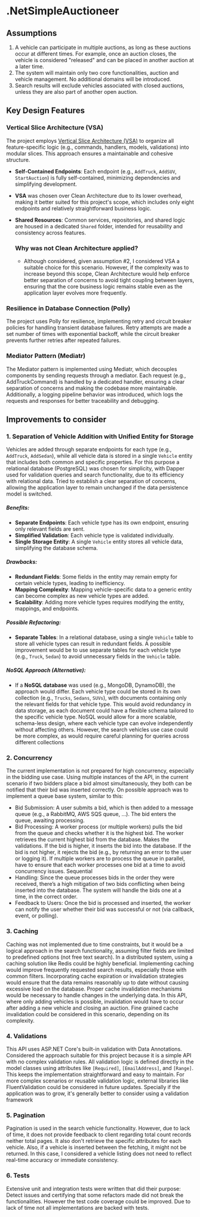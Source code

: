 # .NetSimpleAuctioneer

## Assumptions
1. A vehicle can participate in multiple auctions, as long as these auctions occur at different times. For example, once an auction closes, the vehicle is considered "released" and can be placed in another auction at a later time.
2. The system will maintain only two core functionalities, auction and vehicle management. No additional domains will be introduced.
3. Search results will exclude vehicles associated with closed auctions, unless they are also part of another open auction.

## Key Design Features ##

### Vertical Slice Architecture (VSA)
The project employs [Vertical Slice Architecture (VSA)](https://www.milanjovanovic.tech/blog/vertical-slice-architecture) to organize all feature-specific logic (e.g., commands, handlers, models, validations) into modular slices. This approach ensures a maintainable and cohesive structure.

- **Self-Contained Endpoints**: Each endpoint (e.g., `AddTruck`, `AddSUV`, `StartAuction`) is fully self-contained, minimizing dependencies and simplifying development.
- **VSA** was chosen over Clean Architecture due to its lower overhead, making it better suited for this project's scope, which includes only eight endpoints and relatively straightforward business logic.
- **Shared Resources**: Common services, repositories, and shared logic are housed in a dedicated `Shared` folder, intended for reusability and consistency across features.

  ### Why was not Clean Architecture applied? ###
  - Although considered, given assumption #2, I considered VSA a suitable choice for this scenario. However, if the complexity was to increase beyond this scope, Clean Architecture would help enforce better separation of concerns to avoid tight coupling between layers, ensuring that the core business logic remains stable even as the application layer evolves more frequently.

### Resilience in Database Connection (Polly)
The project uses Polly for resilience, implementing retry and circuit breaker policies for handling transient database failures. Retry attempts are made a set number of times with exponential backoff, while the circuit breaker prevents further retries after repeated failures.

### Mediator Pattern (Mediatr)
The Mediator pattern is implemented using Mediatr, which decouples components by sending requests through a mediator. Each request (e.g., AddTruckCommand) is handled by a dedicated handler, ensuring a clear separation of concerns and making the codebase more maintainable.
Additionally, a logging pipeline behavior was introduced, which logs the requests and responses for better traceability and debugging.


## Improvements to consider

### **1. Separation of Vehicle Addition with Unified Entity for Storage**
Vehicles are added through separate endpoints for each type (e.g., `AddTruck`, `AddSedan`), while all vehicle data is stored in a single `Vehicle` entity that includes both common and specific properties. 
For this purpose a relational database (PostgreSQL) was chosen for simplicity, with Dapper used for validation queries and search functionality, due to its efficiency with relational data. Tried to establish a clear separation of concerns, allowing the application layer to remain unchanged if the data persistence model is switched.

  ##### Benefits:
  - **Separate Endpoints**: Each vehicle type has its own endpoint, ensuring only relevant fields are sent.
  - **Simplified Validation**: Each vehicle type is validated individually.
  - **Single Storage Entity**: A single `Vehicle` entity stores all vehicle data, simplifying the database schema.
  
  ##### Drawbacks:
  - **Redundant Fields**: Some fields in the entity may remain empty for certain vehicle types, leading to inefficiency.
  - **Mapping Complexity**: Mapping vehicle-specific data to a generic entity can become complex as new vehicle types are added.
  - **Scalability**: Adding more vehicle types requires modifying the entity, mappings, and endpoints.
  
  ##### Possible Refactoring:
  - **Separate Tables**: In a relational database, using a single `Vehicle` table to store all vehicle types can result in redundant fields. A possible improvement would be to use separate tables for each vehicle type (e.g., `Truck`, `Sedan`) to avoid unnecessary fields in the `Vehicle` table.
  
  ##### NoSQL Approach (Alternative):
  - If a **NoSQL database** was used (e.g., MongoDB, DynamoDB), the approach would differ. Each vehicle type could be stored in its own collection (e.g., `Trucks`, `Sedans`, `SUVs`), with documents containing only the relevant fields for that vehicle type. This would avoid redundancy in data storage, as each document could have a flexible schema tailored to the specific vehicle type. NoSQL would allow for a more scalable, schema-less design, where each vehicle type can evolve independently without affecting others. However, the search vehicles use case could be more complex, as would require careful planning for queries across different collections

### **2. Concurrency**
The current implementation is not prepared for high concurrency, especially in the bidding use case. Using multiple instances of the API, in the current scenario if two bidders place a bid almost simultaneously, they both can be notified that their bid was inserted correctly. On possible approach was to implement a queue base system, similar to this:
  
  - Bid Submission:
    A user submits a bid, which is then added to a message queue (e.g., a RabbitMQ, AWS SQS queue, ...). The bid enters the queue, awaiting processing. 
  - Bid Processing:
    A worker process (or multiple workers) pulls the bid from the queue and checks whether it is the highest bid. The worker retrieves the current highest bid from the database. Makes the validations. If the bid is higher, it inserts the bid into the database. If the bid is not higher, it rejects the      bid (e.g., by returning an error to the user or logging it). If multiple workers are to process the queue in parallel, have to ensure that each worker processes one bid at a time to avoid concurrency issues.
    Sequential
  - Handling: Since the queue processes bids in the order they were received, there’s a high mitigation of two bids conflicting when being inserted into the database. The system will handle the bids one at a time, in the correct order.
  - Feedback to Users: Once the bid is processed and inserted, the worker can notify the user whether their bid was successful or not (via callback, event, or polling).

### **3. Caching**
Caching was not implemented due to time constraints, but it would be a logical approach in the search functionality, assuming filter fields are limited to predefined options (not free text search). In a distributed system, using a caching solution like Redis could be highly beneficial.
Implementing caching would improve frequently requested search results, especially those with common filters. 
Incorporating cache expiration or invalidation strategies would ensure that the data remains reasonably up to date without causing excessive load on the database. Proper cache invalidation mechanisms would be necessary to handle changes in the underlying data. In this API, where only adding vehicles is possible, invalidation would have to occur after adding a new vehicle and closing an auction. Fine grained cache invalidation could be considered in this scenario, depending on its complexity.

### **4. Validations**
This API uses ASP.NET Core's built-in validation with Data Annotations. Considered the approach suitable for this project because it is a simple API with no complex validation rules. 
All validation logic is defined directly in the model classes using attributes like `[Required]`, `[EmailAddress]`, and `[Range]`. This keeps the implementation straightforward and easy to maintain.
For more complex scenarios or reusable validation logic, external libraries like FluentValidation could be considered in future updates. Specially if the application was to grow, it's generally better to consider using a validation framework

### **5. Pagination**
Pagination is used in the search vehicle functionality. However, due to lack of time, it does not provide feedback to client regarding total count records neither total pages. It also don't retrieve the specific attributes for each vehicle.
Also, if a vehicle is inserted between the fetching, it might not be returned. In this case, I considered a vehicle listing does not need to reflect real-time accuracy or immediate consistency.

### **6. Tests**
Extensive unit and integration tests were written that did their purpose: Detect issues and certifying that some refactors made did not break the functionalities. However the test code coverage could be improved. Due to lack of time not all implementations are backed with tests.



